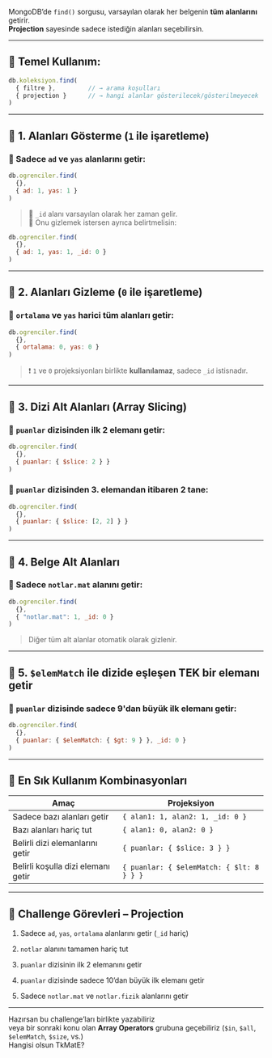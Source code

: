 
MongoDB’de `find()` sorgusu, varsayılan olarak her belgenin **tüm alanlarını** getirir.  
**Projection** sayesinde sadece istediğin alanları seçebilirsin.

---

## 🔹 Temel Kullanım:

```js
db.koleksiyon.find(
  { filtre },         // → arama koşulları
  { projection }      // → hangi alanlar gösterilecek/gösterilmeyecek
)
```

---

## 📌 1. Alanları Gösterme (`1` ile işaretleme)

### 🎯 Sadece `ad` ve `yas` alanlarını getir:

```js
db.ogrenciler.find(
  {},
  { ad: 1, yas: 1 }
)
```

> 🔹 `_id` alanı varsayılan olarak her zaman gelir.  
> 🔹 Onu gizlemek istersen ayrıca belirtmelisin:

```js
db.ogrenciler.find(
  {},
  { ad: 1, yas: 1, _id: 0 }
)
```

---

## 📌 2. Alanları Gizleme (`0` ile işaretleme)

### 🎯 `ortalama` ve `yas` harici tüm alanları getir:

```js
db.ogrenciler.find(
  {},
  { ortalama: 0, yas: 0 }
)
```

> ❗ `1` ve `0` projeksiyonları birlikte **kullanılamaz**, sadece `_id` istisnadır.

---

## 📌 3. Dizi Alt Alanları (Array Slicing)

### 🎯 `puanlar` dizisinden ilk 2 elemanı getir:

```js
db.ogrenciler.find(
  {},
  { puanlar: { $slice: 2 } }
)
```

### 🎯 `puanlar` dizisinden 3. elemandan itibaren 2 tane:

```js
db.ogrenciler.find(
  {},
  { puanlar: { $slice: [2, 2] } }
)
```

---

## 📌 4. Belge Alt Alanları

### 🎯 Sadece `notlar.mat` alanını getir:

```js
db.ogrenciler.find(
  {},
  { "notlar.mat": 1, _id: 0 }
)
```

> Diğer tüm alt alanlar otomatik olarak gizlenir.

---

## 📌 5. `$elemMatch` ile dizide eşleşen TEK bir elemanı getir

### 🎯 `puanlar` dizisinde sadece 9'dan büyük ilk elemanı getir:

```js
db.ogrenciler.find(
  {},
  { puanlar: { $elemMatch: { $gt: 9 } }, _id: 0 }
)
```

---

## 🔄 En Sık Kullanım Kombinasyonları

|Amaç|Projeksiyon|
|---|---|
|Sadece bazı alanları getir|`{ alan1: 1, alan2: 1, _id: 0 }`|
|Bazı alanları hariç tut|`{ alan1: 0, alan2: 0 }`|
|Belirli dizi elemanlarını getir|`{ puanlar: { $slice: 3 } }`|
|Belirli koşulla dizi elemanı getir|`{ puanlar: { $elemMatch: { $lt: 8 } } }`|

---

## 🎯 Challenge Görevleri – Projection

1. Sadece `ad`, `yas`, `ortalama` alanlarını getir (`_id` hariç)
    
2. `notlar` alanını tamamen hariç tut
    
3. `puanlar` dizisinin ilk 2 elemanını getir
    
4. `puanlar` dizisinde sadece 10’dan büyük ilk elemanı getir
    
5. Sadece `notlar.mat` ve `notlar.fizik` alanlarını getir
    

---

Hazırsan bu challenge’ları birlikte yazabiliriz  
veya bir sonraki konu olan **Array Operators** grubuna geçebiliriz (`$in`, `$all`, `$elemMatch`, `$size`, vs.)  
Hangisi olsun TkMatE?